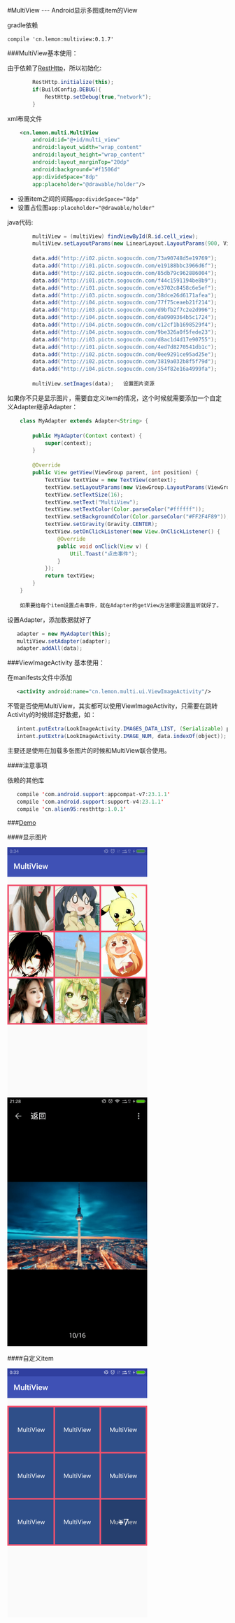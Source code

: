#MultiView --- Android显示多图或item的View

gradle依赖

    compile 'cn.lemon:multiview:0.1.7'
    
###MultiView基本使用：

由于依赖了[RestHttp](https://github.com/llxdaxia/RestHttp)，所以初始化:
```java
        RestHttp.initialize(this);
        if(BuildConfig.DEBUG){
            RestHttp.setDebug(true,"network");
        }
```

xml布局文件

```xml
    <cn.lemon.multi.MultiView
        android:id="@+id/multi_view"
        android:layout_width="wrap_content"
        android:layout_height="wrap_content"
        android:layout_marginTop="20dp"
        android:background="#f1506d"
        app:divideSpace="8dp"
        app:placeholder="@drawable/holder"/>
```

 - 设置item之间的间隔`app:divideSpace="8dp"`
 - 设置占位图`app:placeholder="@drawable/holder"`
 
java代码:

```java
        multiView = (multiView) findViewById(R.id.cell_view);
        multiView.setLayoutParams(new LinearLayout.LayoutParams(900, ViewGroup.LayoutParams.WRAP_CONTENT));

        data.add("http://i02.pictn.sogoucdn.com/73a90748d5e19769");
        data.add("http://i01.pictn.sogoucdn.com/e19188bbc3966d6f");
        data.add("http://i02.pictn.sogoucdn.com/85db79c962886004");
        data.add("http://i01.pictn.sogoucdn.com/f44c1591194be8b9");
        data.add("http://i01.pictn.sogoucdn.com/e3702c8458c6e5ef");
        data.add("http://i03.pictn.sogoucdn.com/38dce26d6171afea");
        data.add("http://i04.pictn.sogoucdn.com/77f75ceaeb21f214");
        data.add("http://i03.pictn.sogoucdn.com/d9bfb2f7c2e2d996");
        data.add("http://i04.pictn.sogoucdn.com/da0909364b5c1724");
        data.add("http://i04.pictn.sogoucdn.com/c12cf1b1698529f4");
        data.add("http://i04.pictn.sogoucdn.com/9be326a0f5fede23");
        data.add("http://i03.pictn.sogoucdn.com/d8ac1d4d17e90755");
        data.add("http://i01.pictn.sogoucdn.com/4ed7d8270541db1c");
        data.add("http://i02.pictn.sogoucdn.com/0ee9291ce95ad25e");
        data.add("http://i02.pictn.sogoucdn.com/3819a032b8f5f79d");
        data.add("http://i04.pictn.sogoucdn.com/354f82e16a4999fa");
        
        multiView.setImages(data);   设置图片资源
```      

如果你不只是显示图片，需要自定义item的情况，这个时候就需要添加一个自定义Adapter继承Adapter：

```java
    class MyAdapter extends Adapter<String> {

        public MyAdapter(Context context) {
            super(context);
        }

        @Override
        public View getView(ViewGroup parent, int position) {
            TextView textView = new TextView(context);
            textView.setLayoutParams(new ViewGroup.LayoutParams(ViewGroup.LayoutParams.MATCH_PARENT,ViewGroup.LayoutParams.MATCH_PARENT));
            textView.setTextSize(16);
            textView.setText("MultiView");
            textView.setTextColor(Color.parseColor("#ffffff"));
            textView.setBackgroundColor(Color.parseColor("#FF2F4F89"));
            textView.setGravity(Gravity.CENTER);
            textView.setOnClickListener(new View.OnClickListener() {
                @Override
                public void onClick(View v) {
                    Util.Toast("点击事件");
                }
            });
            return textView;
        }
    }
    
    如果要给每个item设置点击事件，就在Adapter的getView方法哪里设置监听就好了。
```

设置Adapter，添加数据就好了

```java
   adapter = new MyAdapter(this);
   multiView.setAdapter(adapter);
   adapter.addAll(data);
```

###ViewImageActivity 基本使用：

在manifests文件中添加

```xml
   <activity android:name="cn.lemon.multi.ui.ViewImageActivity"/>
```

不管是否使用MultiView，其实都可以使用ViewImageActivity，只需要在跳转Activity的时候绑定好数据，如：

```java
   intent.putExtra(LookImageActivity.IMAGES_DATA_LIST, (Serializable) picUrlData);   //这里的数据集合必须是List<Stirng>
   intent.putExtra(LookImageActivity.IMAGE_NUM, data.indexOf(object));
```
主要还是使用在加载多张图片的时候和MultiView联合使用。

####注意事项

依赖的其他库
```java
   compile 'com.android.support:appcompat-v7:23.1.1'
   compile 'com.android.support:support-v4:23.1.1'
   compile 'cn.alien95:resthttp:1.0.1'
```

###[Demo](https://github.com/llxdaxia/MultiView/tree/dev/app)

####显示图片

<img src="multi_image.png" width="320" height="569" />
<img src="detail.png" width="320" height="569" />

####自定义item

<img src="multi_item.png" width="320" height="569" />